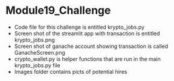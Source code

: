# Module19_Challenge
* Code file for this challenge is entitled krypto_jobs.py
* Screen shot of the streamlit app with transaction is entitled krypto_jobs.png
* Screen shot of ganache account showing transaction is called GanacheScreen.png
* crypto_wallet.py is helper functions that are run in the main krypto_jobs.py file
* Images folder contains picts of potential hires
